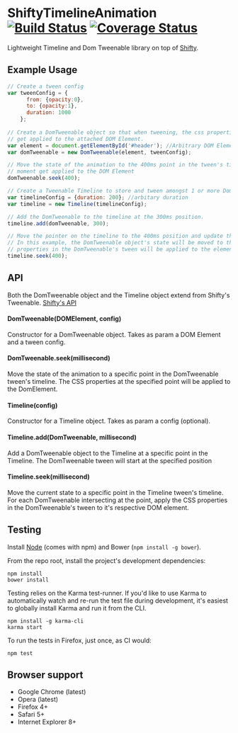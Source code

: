 # ShiftyTimelineAnimation [![Build Status](https://secure.travis-ci.org/ZainManji/ShiftyTimelineAnimation.svg?branch=master)](http://travis-ci.org/ZainManji/ShiftyTimelineAnimation) [![Coverage Status](https://coveralls.io/repos/ZainManji/ShiftyTimelineAnimation/badge.png)](https://coveralls.io/r/ZainManji/ShiftyTimelineAnimation)

Lightweight Timeline and Dom Tweenable library on top of [Shifty](https://github.com/jeremyckahn/shifty).

## Example Usage
```javascript
// Create a tween config
var tweenConfig = {
      from: {opacity:0},
      to: {opacity:1},
      duration: 1000
    };
    
// Create a DomTweenable object so that when tweening, the css properties from the tween config
// get applied to the attached DOM Element.
var element = document.getElementById('#header'); //Arbitrary DOM Element
var domTweenable = new DomTweenable(element, tweenConfig);

// Move the state of the animation to the 400ms point in the tween's timeline. The CSS properties at this
// moment get applied to the DOM Element
domTweenable.seek(400);

// Create a Tweenable Timeline to store and tween amongst 1 or more DomTweenables
var timelineConfig = {duration: 200}; //arbitary duration
var timeline = new Timeline(timelineConfig);

// Add the DomTweenable to the timeline at the 300ms position.
timeline.add(domTweenable, 300);

// Move the pointer on the timeline to the 400ms position and update the DomTweenable objects state.
// In this example, the DomTweenable object's state will be moved to the 100ms mark and the CSS
// properties in the DomTweenable's tween will be applied to the element. (400ms - 300ms = 100ms)
timeline.seek(400);

```

## API

Both the DomTweenable object and the Timeline object extend from Shifty's Tweenable.
[Shifty's API](http://jeremyckahn.github.io/shifty/dist/doc/classes/Tweenable.html)

#### DomTweenable(DOMElement, config)
Constructor for a DomTweenable object.
Takes as param a DOM Element and a tween config.

#### DomTweenable.seek(millisecond)
Move the state of the animation to a specific point in the DomTweenable tween's timeline. The CSS properties
at the specified point will be applied to the DomElement.

#### Timeline(config)
Constructor for a Timeline object.
Takes as param a config (optional). 

#### Timeline.add(DomTweenable, millisecond)
Add a DomTweenable object to the Timeline at a specific point in the Timeline. The DomTweenable tween will
start at the specified position

#### Timeline.seek(millisecond)
Move the current state to a specific point in the Timeline tween's timeline. For each DomTweenable intersecting
at the point, apply the CSS properties in the DomTweenable's tween to it's respective DOM element.

## Testing

Install [Node](http://nodejs.org) (comes with npm) and Bower (`npm install -g bower`).

From the repo root, install the project's development dependencies:

```
npm install
bower install
```

Testing relies on the Karma test-runner. If you'd like to use Karma to
automatically watch and re-run the test file during development, it's easiest
to globally install Karma and run it from the CLI.

```
npm install -g karma-cli
karma start
```

To run the tests in Firefox, just once, as CI would:

```
npm test
```


## Browser support

* Google Chrome (latest)
* Opera (latest)
* Firefox 4+
* Safari 5+
* Internet Explorer 8+
